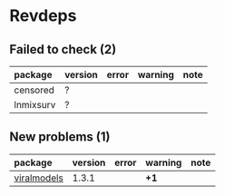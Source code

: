 # Revdeps

## Failed to check (2)

|package   |version |error |warning |note |
|:---------|:-------|:-----|:-------|:----|
|censored  |?       |      |        |     |
|lnmixsurv |?       |      |        |     |

## New problems (1)

|package     |version |error |warning |note |
|:-----------|:-------|:-----|:-------|:----|
|[viralmodels](problems.md#viralmodels)|1.3.1   |      |__+1__  |     |

